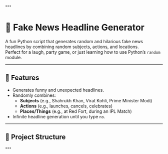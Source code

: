 
"""
# 📰 Fake News Headline Generator

A fun Python script that generates random and hilarious fake news headlines by combining random subjects, actions, and locations.  
Perfect for a laugh, party game, or just learning how to use Python’s `random` module.

---

## 🚀 Features
- Generates funny and unexpected headlines.
- Randomly combines:
  - **Subjects** (e.g., Shahrukh Khan, Virat Kohli, Prime Minister Modi)
  - **Actions** (e.g., launches, cancels, celebrates)
  - **Places/Things** (e.g., at Red Fort, during an IPL Match)
- Infinite headline generation until you type `no`.

---

## 📂 Project Structure
"""
